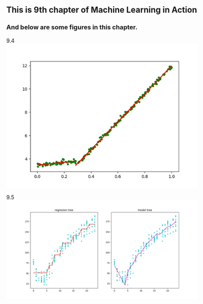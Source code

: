 ## This is 9th chapter of Machine Learning in Action

### And below are some figures in this chapter.

9.4
![9.4](9_4.png)


9.5
![9.5](9_5.png)
